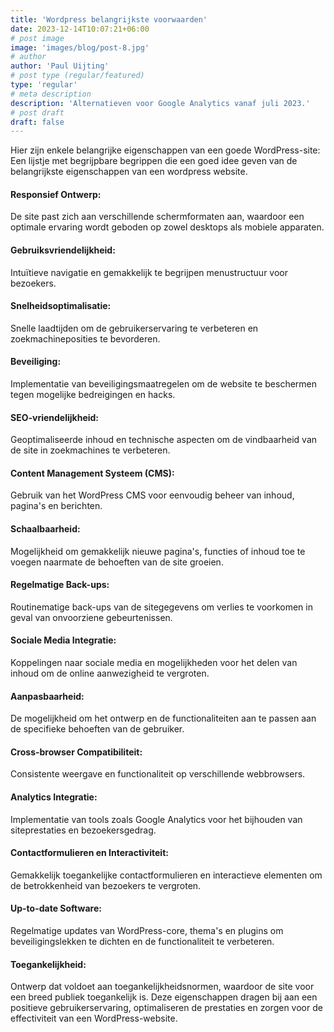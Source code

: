 ```yaml
---
title: 'Wordpress belangrijkste voorwaarden'
date: 2023-12-14T10:07:21+06:00
# post image
image: 'images/blog/post-8.jpg'
# author
author: 'Paul Uijting'
# post type (regular/featured)
type: 'regular'
# meta description
description: 'Alternatieven voor Google Analytics vanaf juli 2023.'
# post draft
draft: false
---
```



Hier zijn enkele belangrijke eigenschappen van een goede WordPress-site:
Een lijstje met begrijpbare begrippen die een goed idee geven van de belangrijkste eigenschappen van een wordpress website.


#### Responsief Ontwerp:

De site past zich aan verschillende schermformaten aan, waardoor een optimale ervaring wordt geboden op zowel desktops als mobiele apparaten.

#### Gebruiksvriendelijkheid:

Intuïtieve navigatie en gemakkelijk te begrijpen menustructuur voor bezoekers.

#### Snelheidsoptimalisatie:

Snelle laadtijden om de gebruikerservaring te verbeteren en zoekmachineposities te bevorderen.

#### Beveiliging:

Implementatie van beveiligingsmaatregelen om de website te beschermen tegen mogelijke bedreigingen en hacks.

#### SEO-vriendelijkheid:

Geoptimaliseerde inhoud en technische aspecten om de vindbaarheid van de site in zoekmachines te verbeteren.

#### Content Management Systeem (CMS):

Gebruik van het WordPress CMS voor eenvoudig beheer van inhoud, pagina's en berichten.

#### Schaalbaarheid:

Mogelijkheid om gemakkelijk nieuwe pagina's, functies of inhoud toe te voegen naarmate de behoeften van de site groeien.

#### Regelmatige Back-ups:

Routinematige back-ups van de sitegegevens om verlies te voorkomen in geval van onvoorziene gebeurtenissen.

#### Sociale Media Integratie:

Koppelingen naar sociale media en mogelijkheden voor het delen van inhoud om de online aanwezigheid te vergroten.

#### Aanpasbaarheid:

De mogelijkheid om het ontwerp en de functionaliteiten aan te passen aan de specifieke behoeften van de gebruiker.

#### Cross-browser Compatibiliteit:

Consistente weergave en functionaliteit op verschillende webbrowsers.

#### Analytics Integratie:

Implementatie van tools zoals Google Analytics voor het bijhouden van siteprestaties en bezoekersgedrag.

#### Contactformulieren en Interactiviteit:

Gemakkelijk toegankelijke contactformulieren en interactieve elementen om de betrokkenheid van bezoekers te vergroten.

#### Up-to-date Software:

Regelmatige updates van WordPress-core, thema's en plugins om beveiligingslekken te dichten en de functionaliteit te verbeteren.

#### Toegankelijkheid:

Ontwerp dat voldoet aan toegankelijkheidsnormen, waardoor de site voor een breed publiek toegankelijk is.
Deze eigenschappen dragen bij aan een positieve gebruikerservaring, optimaliseren de prestaties en zorgen voor de effectiviteit van een WordPress-website.